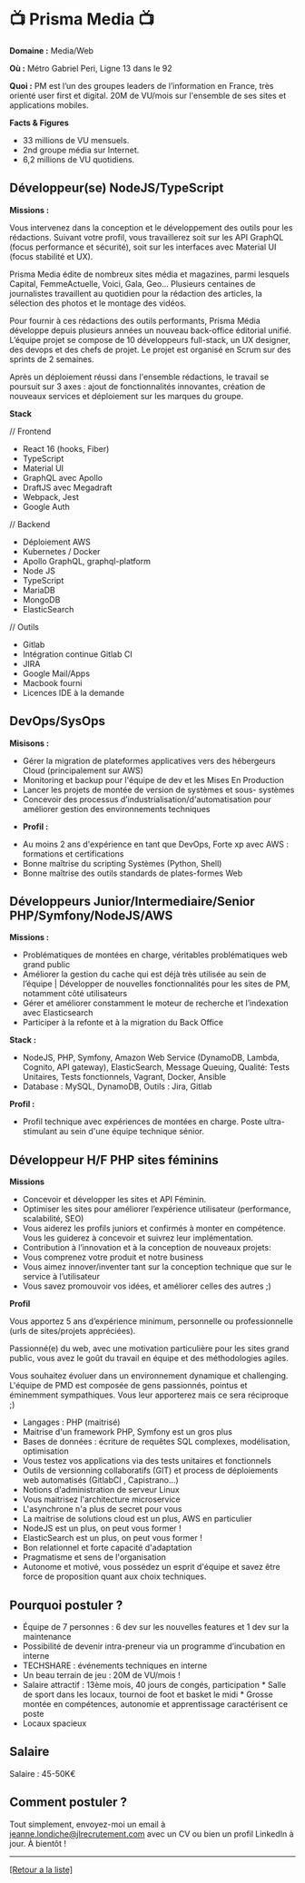 # 📺 Prisma Media 📺

**Domaine :** Media/Web

**Où :** Métro Gabriel Peri, Ligne 13 dans le 92

**Quoi :** PM est l’un des groupes leaders de l’information en France, très orienté user first et digital. 20M de VU/mois sur l'ensemble de ses sites et applications mobiles.

**Facts & Figures**

* 33 millions de VU mensuels.
* 2nd groupe média sur Internet.
* 6,2 millions de VU quotidiens.

## Développeur(se) NodeJS/TypeScript

**Missions :** 

Vous intervenez dans la conception et le développement des outils pour les rédactions. Suivant votre profil, vous travaillerez soit sur les API GraphQL (focus performance et sécurité), soit sur les interfaces avec Material UI (focus stabilité et UX). 

Prisma Media édite de nombreux sites média et magazines, parmi lesquels Capital, FemmeActuelle, Voici, Gala, Geo… Plusieurs centaines de journalistes travaillent au quotidien pour la rédaction des articles, la sélection des photos et le montage des vidéos.

Pour fournir à ces rédactions des outils performants, Prisma Média développe depuis plusieurs années un nouveau back-office éditorial unifié. L’équipe projet se compose de 10 développeurs full-stack, un UX designer, des devops et des chefs de projet. Le projet est organisé en Scrum sur des sprints de 2 semaines.

Après un déploiement réussi dans l'ensemble rédactions, le travail se poursuit sur 3 axes : ajout de fonctionnalités innovantes, création de nouveaux services et déploiement sur les marques du groupe.

**Stack**

// Frontend

* React 16 (hooks, Fiber)
* TypeScript
* Material UI
* GraphQL avec Apollo
* DraftJS avec Megadraft
* Webpack, Jest
* Google Auth

// Backend

* Déploiement AWS
* Kubernetes / Docker
* Apollo GraphQL, graphql-platform
* Node JS
* TypeScript
* MariaDB
* MongoDB
* ElasticSearch

// Outils

* Gitlab
* Intégration continue Gitlab CI
* JIRA
* Google Mail/Apps
* Macbook fourni
* Licences IDE à la demande

## DevOps/SysOps

**Misisons :** 

* Gérer la migration de plateformes applicatives vers des hébergeurs Cloud (principalement sur AWS)
* Monitoring et backup pour l'équipe de dev et les Mises En Production
* Lancer les projets de montée de version de systèmes et sous- systèmes
* Concevoir des processus d’industrialisation/d'automatisation pour améliorer gestion des environnements techniques

- **Profil :** 
* Au moins 2 ans d'expérience en tant que DevOps, Forte xp avec AWS : formations et certifications
* Bonne maîtrise du scripting Systèmes (Python, Shell)
* Bonne maîtrise des outils standards de plates-formes Web 

## Développeurs Junior/Intermediaire/Senior PHP/Symfony/NodeJS/AWS

**Missions :** 

* Problématiques de montées en charge, véritables problématiques web grand public
* Améliorer la gestion du cache qui est déjà très utilisée au sein de l’équipe | Développer de nouvelles fonctionnalités pour les sites de PM, notamment côté utilisateurs
* Gérer et améliorer constamment le moteur de recherche et l’indexation avec Elasticsearch
* Participer à la refonte et à la migration du Back Office	

**Stack :** 

* NodeJS, PHP, Symfony, Amazon Web Service (DynamoDB, Lambda, Cognito, API gateway), ElasticSearch, Message Queuing, Qualité: Tests Unitaires, Tests fonctionnels, Vagrant, Docker, Ansible
* Database : MySQL, DynamoDB, Outils : Jira, Gitlab

**Profil :** 

* Profil technique avec expériences de montées en charge. Poste ultra-stimulant au sein d'une équipe technique sénior.

## Développeur H/F PHP sites féminins

**Missions** 

* Concevoir et développer les sites et API Féminin.
* Optimiser les sites pour améliorer l’expérience utilisateur (performance, scalabilité, SEO)
* Vous aiderez les profils juniors et confirmés à monter en compétence. Vous les guiderez à concevoir et suivrez leur implémentation.
* Contribution à l’innovation et à la conception de nouveaux projets:
* Vous comprenez votre produit et notre business
* Vous aimez innover/inventer tant sur la conception technique que sur le service à l’utilisateur
* Vous savez promouvoir vos idées, et améliorer celles des autres ;)

**Profil** 

Vous apportez 5 ans d’expérience minimum, personnelle ou professionnelle (urls de sites/projets appréciées).

Passionné(e) du web, avec une motivation particulière pour les sites grand public, vous avez le goût du travail en équipe et des méthodologies agiles.

Vous souhaitez évoluer dans un environnement dynamique et challenging. L'équipe de PMD est composée de gens passionnés, pointus et éminemment sympathiques. Vous leur apporterez mais ce sera réciproque ;)

* Langages : PHP (maitrisé)
* Maitrise d'un framework PHP, Symfony est un gros plus
* Bases de données : écriture de requêtes SQL complexes, modélisation, optimisation
* Vous testez vos applications via des tests unitaires et fonctionnels
* Outils de versionning collaboratifs (GIT) et process de déploiements web automatisés (GitlabCI , Capistrano...)
* Notions d'administration de serveur Linux
* Vous maitrisez l'architecture microservice
* L'asynchrone n'a plus de secret pour vous
* La maitrise de solutions cloud est un plus, AWS en particulier
* NodeJS est un plus, on peut vous former !
* ElasticSearch est un plus, on peut vous former !
* Bon relationnel et forte capacité d'adaptation
* Pragmatisme et sens de l'organisation
* Autonome et motivé, vous possédez un esprit d'équipe et savez être force de proposition quant aux choix techniques.

## Pourquoi postuler ?

* Équipe de 7 personnes : 6 dev sur les nouvelles features et 1 dev sur la maintenance
* Possibilité de devenir intra-preneur via un programme d’incubation en interne
* TECHSHARE : événements techniques en interne
* Un beau terrain de jeu : 20M de VU/mois !
* Salaire attractif : 13ème mois, 40 jours de congés, participation * Salle de sport dans les locaux, tournoi de foot et basket le midi * Grosse montée en compétences, autonomie et apprentissage caractérisent ce poste
* Locaux spacieux

## Salaire

Salaire : 45-50K€

## Comment postuler ?

Tout simplement, envoyez-moi un email à jeanne.londiche@jlrecrutement.com avec un CV ou bien un profil LinkedIn à jour. À bientôt ! 


----
<a href="https://github.com/jlondiche/job-board-php/blob/master/README.md">[Retour a la liste]</a>